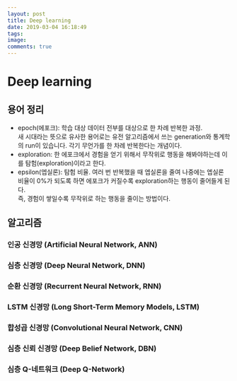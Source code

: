 ```yaml
---
layout: post
title: Deep learning
date: 2019-03-04 16:18:49
tags:
image:
comments: true
---
```


# Deep learning

## 용어 정리

* epoch(에포크): 학습 대상 데이터 전부를 대상으로 한 차례 반복한 과정.  
  새 시대라는 뜻으로 유사한 용어로는 유전 알고리즘에서 쓰는 generation와 통계학의 run이 있습니다. 각기 무언가를 한 차례 반복한다는 개념이다.
* exploration: 한 에포크에서 경험을 얻기 위해서 무작위로 행동을 해봐야하는데 이를 탐험(exploration)이라고 한다.
* epsilon(엡실론): 탐험 비율. 여러 번 반복했을 때 엡실론을 줄여 나중에는 엡실론 비율이 0%가 되도록 하면 에포크가 커질수록 exploration하는 행동이 줄어들게 된다.  
  즉, 경험이 쌓일수록 무작위로 하는 행동을 줄이는 방법이다. 


## 알고리즘

### 인공 신경망 (Artificial Neural Network, ANN)
### 심층 신경망 (Deep Neural Network, DNN)
### 순환 신경망 (Recurrent Neural Network, RNN)
### LSTM 신경망 (Long Short-Term Memory Models, LSTM)
### 합성곱 신경망 (Convolutional Neural Network, CNN)

### 심층 신뢰 신경망 (Deep Belief Network, DBN)
### 심층 Q-네트워크 (Deep Q-Network)
